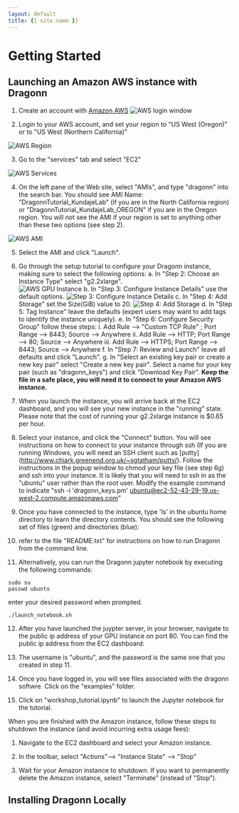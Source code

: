 ```yaml
---
layout: default
title: {{ site.name }}
---
```


# Getting Started 

## Launching an Amazon AWS instance with Dragonn 

1. Create an account with [Amazon AWS](<http://www.aws.amazon.com>)
 ![AWS login window](https://github.com/annashcherbina/dragonn/blob/gh-pages-jekyll/images/aws_login.png "AWS Login Window")

2. Login to your AWS account, and set your region to "US West (Oregon)" or to "US West (Northern California)"

![AWS Region](https://github.com/annashcherbina/dragonn/blob/gh-pages-jekyll/images/aws_region.png "AWS Select Region")

3. Go to the "services" tab and select "EC2" 

![AWS Services](https://github.com/annashcherbina/dragonn/blob/gh-pages-jekyll/images/aws_services.png "AWS Services")

4. On the left pane of the Web site, select "AMIs", and type "dragonn" into the search bar. You should see AMI Name: "DragonnTutorial_KundajeLab" (if you are in the North California region) 
or "DragonnTutorial_KundajeLab_OREGON" if you are in the Oregon region. You will not see the AMI if your region is set to anything other than these two options (see step 2). 

![AWS AMI](https://github.com/annashcherbina/dragonn/blob/gh-pages-jekyll/images/aws_ami.png "AWS AMI")

5. Select the AMI and click "Launch". 

6. Go through the setup tutorial  to configure your Dragonn instance, making sure to select the following options: 
  a. In "Step 2: Choose an Instance Type" select "g2.2xlarge".  
  ![AWS GPU Instance](https://github.com/annashcherbina/dragonn/blob/gh-pages-jekyll/images/aws_gpuinstance.png "AWS GPU Instance")
  b. In "Step 3: Configure Instance Details" use the default options. 
  ![Step 3: Configure Instance Details](https://github.com/annashcherbina/dragonn/blob/gh-pages-jekyll/images/aws_step3.png "Step 3: Configure Instance Details")
  c. In "Step 4: Add Storage" set the Size(GiB) value to 20. 
  ![Step 4: Add Storage](https://github.com/annashcherbina/dragonn/blob/gh-pages-jekyll/images/aws_step4.png "Step 4: Add Storage")
  d. In "Step 5: Tag Instance" leave the defaults (expert users may want to add tags to identify the instance uniquely). 
  e. In "Step 6: Configure Security Group" follow these steps: 
     	i. Add Rule --> "Custom TCP Rule" ; Port Range --> 8443; Source --> Anywhere 
	ii. Add Rule --> HTTP; Port Range --> 80; Source --> Anywhere 
	iii. Add Rule --> HTTPS; Port Range --> 8443; Source --> Anywhere 
  f. In "Step 7: Review and Launch" leave all defaults and click "Launch". 
  g. In "Select an existing key pair or create a new key pair" select "Create a new key pair". Select a name for your key pair (such as "dragonn_keys") and click "Download Key Pair". 
     **Keep the file in a safe place, you will need it to connect to your Amazon AWS instance.** 
     
7. When you launch the instance, you will arrive back at the EC2 dashboard, and you will see your new instance in the "running" state. Please note that the cost of running your g2.2xlarge instance 
is $0.65 per hour. 

8. Select your instance, and click the "Connect" button. You will see instructions on how to connect to your instance through ssh (If you are running Windows, you will need an SSH client such as [putty]
(<http://www.chiark.greenend.org.uk/~sgtatham/putty/>). Follow the instructions in the popup window to chmod your key file (see step 6g) and ssh into your instance. It is likely that you will need to ssh in as the "ubuntu" user rather than the root user. Modify the example command to indicate "ssh -i 'dragonn_keys.pm' ubuntu@ec2-52-43-29-19.us-west-2.compute.amazonaws.com" 

9. Once you have connected to the instance, type 'ls' in the ubuntu home directory to learn the directory contents. You should see the following set of files (green) and directories (blue): 

10. refer to the file "README.txt" for instructions on how to run Dragonn from the command line. 

11. Alternatively, you can run the Dragonn jupyter notebook by executing the following commands: 
```
sudo su 
passwd ubuntu 
```
enter your desired password when prompted.

```
./launch_notebook.sh 
```
12. After you have launched the juypter server, in your browser, navigate to the public ip address of your GPU instance on port 80. You can find the public ip address from the EC2 dashboard: 


13. The username is "ubuntu", and the password is the same one that you created in step 11. 

14. Once you have logged in, you will see files associated with the dragonn softwre. Click on the "examples" folder. 

15. Click on "workshop_tutorial.ipynb" to launch the Jupyter notebook for the tutorial. 

When you are finished with the Amazon instance, follow these steps to shutdown the instance (and avoid incurring extra usage fees): 

1. Navigate to the EC2 dashboard and select your Amazon instance. 

2. In the toolbar, select "Actions"--> "Instance State" --> "Stop" 

3. Wait for your Amazon instance to shutdown. If you want to permanently delete the Amazon instance, select "Terminate" (instead of "Stop"). 

## Installing Dragonn Locally 
